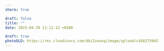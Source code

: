 ```yaml
---
share: true

draft: false
title: ""
date: 2023-04-29 11:11:13 +0200

draft: true
photoOLD: https://res.cloudinary.com/dbi2zounq/image/upload/v1682759457/xurwx2gqjrujd8ucdcmc.jpg
---
```

